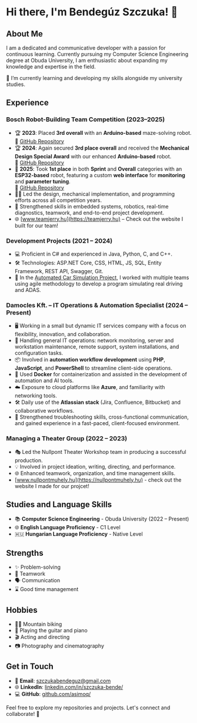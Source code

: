 # Hi there, I'm Bendegúz Szczuka! 👋

## About Me
I am a dedicated and communicative developer with a passion for continuous learning. Currently pursuing my Computer Science Engineering degree at Obuda University, I am enthusiastic about expanding my knowledge and expertise in the field.

🌱 I’m currently learning and developing my skills alongside my university studies.

## Experience

### Bosch Robot-Building Team Competition (2023–2025)
- 🏆 **2023**: Placed **3rd overall** with an **Arduino-based** maze-solving robot.  
  🔗 [GitHub Repository](https://github.com/asimoq/ArduinoMazeSolvingRobot)
- 🏆 **2024**: Again secured **3rd place overall** and received the **Mechanical Design Special Award** with our enhanced **Arduino-based** robot.  
  🔗 [GitHub Repository](https://github.com/asimoq/ArduinoMazeSolvingRobot)
- 🥇 **2025**: Took **1st place** in both **Sprint** and **Overall** categories with an **ESP32-based** robot, featuring a custom **web interface** for **monitoring** and **parameter tuning**.  
  🔗 [GitHub Repository](https://github.com/asimoq/Jerry3_ESP32_MazeSolvingRobot)
- 👨‍💻 Led the design, mechanical implementation, and programming efforts across all competition years.
- 🚀 Strengthened skills in embedded systems, robotics, real-time diagnostics, teamwork, and end-to-end project development.
- 🌐 [www.teamjerry.hu](https://teamjerry.hu) – Check out the website I built for our team!

### Development Projects (2021 – 2024)
- 💻 Proficient in C# and experienced in Java, Python, C, and C++.
- 🛠️ Technologies: ASP.NET Core, CSS, HTML, JS, SQL, Entity Framework, REST API, Swagger, Git.
- 🚗 In the [Automated Car Simulation Project](https://github.com/SzFMV2024-Tavasz/AutomatedCar-A), I worked with multiple teams using agile methodology to develop a program simulating real driving and ADAS.

### Damocles Kft. – IT Operations & Automation Specialist (2024 – Present)
- 🖥️ Working in a small but dynamic IT services company with a focus on flexibility, innovation, and collaboration.
- 🔧 Handling general IT operations: network monitoring, server and workstation maintenance, remote support, system installations, and configuration tasks.
- 📦 Involved in **automation workflow development** using **PHP**, **JavaScript**, and **PowerShell** to streamline client-side operations.
- 🐳 Used **Docker** for containerization and assisted in the development of automation and AI tools.
- ☁️ Exposure to cloud platforms like **Azure**, and familiarity with networking tools.
- 🛠️ Daily use of the **Atlassian stack** (Jira, Confluence, Bitbucket) and collaborative workflows.
- 🤝 Strengthened troubleshooting skills, cross-functional communication, and gained experience in a fast-paced, client-focused environment.

### Managing a Theater Group (2022 – 2023)
- 🎭 Led the Nullpont Theater Workshop team in producing a successful production.
- 💡 Involved in project ideation, writing, directing, and performance.
- 🌐 Enhanced teamwork, organization, and time management skills.
-  [www.nullpontmuhely.hu](https://nullpontmuhely.hu) - check out the website I made for our projcet!

## Studies and Language Skills

- 📚 **Computer Science Engineering** - Obuda University (2022 – Present)
- 🌐 **English Language Proficiency** - C1 Level
- 🇭🇺 **Hungarian Language Proficiency** - Native Level

## Strengths

- ✨ Problem-solving
- 🤝 Teamwork
- 🗣️ Communication
- ⌛ Good time management

## Hobbies

- 🚵‍♂️ Mountain biking
- 🎸 Playing the guitar and piano
- 🎬 Acting and directing
- 📷 Photography and cinematography

## Get in Touch

- 📧 **Email**: szczukabendeguz@gmail.com
- 🌐 **LinkedIn**: [linkedin.com/in/szczuka-bende/](https://www.linkedin.com/in/szczuka-bende/)
- 💻 **GitHub**: [github.com/asimoq/](https://github.com/asimoq/)

Feel free to explore my repositories and projects. Let's connect and collaborate! 🚀
